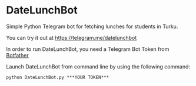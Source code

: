 # DateLunchBot
Simple Python Telegram bot for fetching lunches for students in Turku.

You can try it out at https://telegram.me/datelunchbot

In order to run DateLunchBot, you need a Telegram Bot Token from [Botfather](https://telegram.me/botfather)

Launch DateLunchBot from command line by using the following command:
```
python DateLunchBot.py ***YOUR TOKEN***
```
